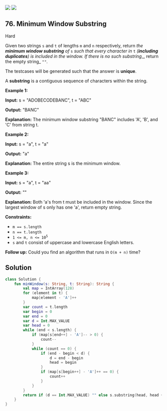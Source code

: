 [![](https://img.shields.io/github/stars/javadev/LeetCode-in-All?label=Stars&style=flat-square)](https://github.com/javadev/LeetCode-in-All)
[![](https://img.shields.io/github/forks/javadev/LeetCode-in-All?label=Fork%20me%20on%20GitHub%20&style=flat-square)](https://github.com/javadev/LeetCode-in-All/fork)

## 76\. Minimum Window Substring

Hard

Given two strings `s` and `t` of lengths `m` and `n` respectively, return _the **minimum window substring** of_ `s` _such that every character in_ `t` _(**including duplicates**) is included in the window. If there is no such substring__, return the empty string_ `""`_._

The testcases will be generated such that the answer is **unique**.

A **substring** is a contiguous sequence of characters within the string.

**Example 1:**

**Input:** s = "ADOBECODEBANC", t = "ABC"

**Output:** "BANC"

**Explanation:** The minimum window substring "BANC" includes 'A', 'B', and 'C' from string t.

**Example 2:**

**Input:** s = "a", t = "a"

**Output:** "a"

**Explanation:** The entire string s is the minimum window.

**Example 3:**

**Input:** s = "a", t = "aa"

**Output:** ""

**Explanation:** Both 'a's from t must be included in the window. Since the largest window of s only has one 'a', return empty string.

**Constraints:**

*   `m == s.length`
*   `n == t.length`
*   <code>1 <= m, n <= 10<sup>5</sup></code>
*   `s` and `t` consist of uppercase and lowercase English letters.

**Follow up:** Could you find an algorithm that runs in `O(m + n)` time?

## Solution

```kotlin
class Solution {
    fun minWindow(s: String, t: String): String {
        val map = IntArray(128)
        for (element in t) {
            map[element - 'A']++
        }
        var count = t.length
        var begin = 0
        var end = 0
        var d = Int.MAX_VALUE
        var head = 0
        while (end < s.length) {
            if (map[s[end++] - 'A']-- > 0) {
                count--
            }
            while (count == 0) {
                if (end - begin < d) {
                    d = end - begin
                    head = begin
                }
                if (map[s[begin++] - 'A']++ == 0) {
                    count++
                }
            }
        }
        return if (d == Int.MAX_VALUE) "" else s.substring(head, head + d)
    }
}
```